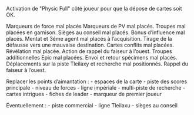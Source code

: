 Activation de "Physic Full" côté joueur pour que la dépose de cartes soit OK.

Marqueurs de force mal placés
Marqueurs de PV mal placés.
Troupes mal placées en garnison.
Sièges au conseil mal placés.
Bonus d’influence mal placés.
Mentat et 3éme agent mal placés à l’acquisition.
Tirage de la défausse vers une mauvaise destination.
Cartes conflits mal placées.
Révélation mal placée.
Action de rappel du faiseur à l’ouest.
Troupes additionnelles Epic mal placées.
Envoi et retour spécimens mal placés.
Déplacements sur la piste Tleilaxy et recherche mal positionnés.
Rappel du faiseur à l’ouest.

Replacer les points d’aimantation :
    - espaces de la carte
    - piste des scores principale
    - niveau de forces
    - ligne impériale
    - multi-piste de recherche
    - cartes intrigues
    - fiches de leader
    - marqueur de premier joueur

Éventuellement :
    - piste commercial
    - ligne Tleilaxu
    - sièges au conseil

